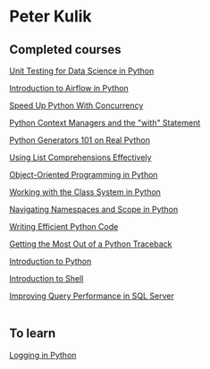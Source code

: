 # Peter Kulik
## Completed courses


[Unit Testing for Data Science in Python](https://www.datacamp.com/statement-of-accomplishment/course/f28b2aa6e66c09e8feb0a703e00f3bf30f3a6ed0)

[Introduction to Airflow in Python](https://www.datacamp.com/statement-of-accomplishment/course/e2f82dd628492ddf18858064f9a262380b91ca57)

[Speed Up Python With Concurrency](https://realpython.com/certificates/58749f73-5837-4bda-b6cf-7068e2f57192/)

[Python Context Managers and the "with" Statement](https://realpython.com/certificates/4b1e7b6f-0ae0-4d10-978b-500a2870a9cf/)

[Python Generators 101 on Real Python](https://realpython.com/certificates/43235829-d567-4c7f-8321-54aa3c390a03/)

[Using List Comprehensions Effectively](https://realpython.com/certificates/de32fb98-3bd2-4b8e-a35c-5140cd233e53/)

[Object-Oriented Programming in Python](https://www.datacamp.com/statement-of-accomplishment/course/586cc8d253296a8c9fc8be5538ed4ef7a2c8078e)

[Working with the Class System in Python](https://www.datacamp.com/statement-of-accomplishment/course/73339b9bddeecb27ae7c642d135ef5eb1ecb61b4)

[Navigating Namespaces and Scope in Python](https://realpython.com/certificates/eb1308cb-b562-4262-90cb-6edaf0249687/)

[Writing Efficient Python Code](https://www.datacamp.com/statement-of-accomplishment/course/bd3eecaed5e5117e0be28b513ddbce40b4da02d0)

[Getting the Most Out of a Python Traceback](https://realpython.com/certificates/097d932a-0e13-4396-804b-0e66136436c1/)

[Introduction to Python](https://www.datacamp.com/statement-of-accomplishment/course/e13f50e513082963f661abbb30ab6bff1fc20c9e)

[Introduction to Shell](https://www.datacamp.com/statement-of-accomplishment/course/fda6ee9bf5935efb364e5fc046e4096f23e9f8d6)

[Improving Query Performance in SQL Server](https://www.datacamp.com/statement-of-accomplishment/course/aeef2dfff6878b695185849781aa936ff947b346)<br/><br/>


## To learn
[Logging in Python](https://realpython.com/courses/logging-python/)<br/><br/>

